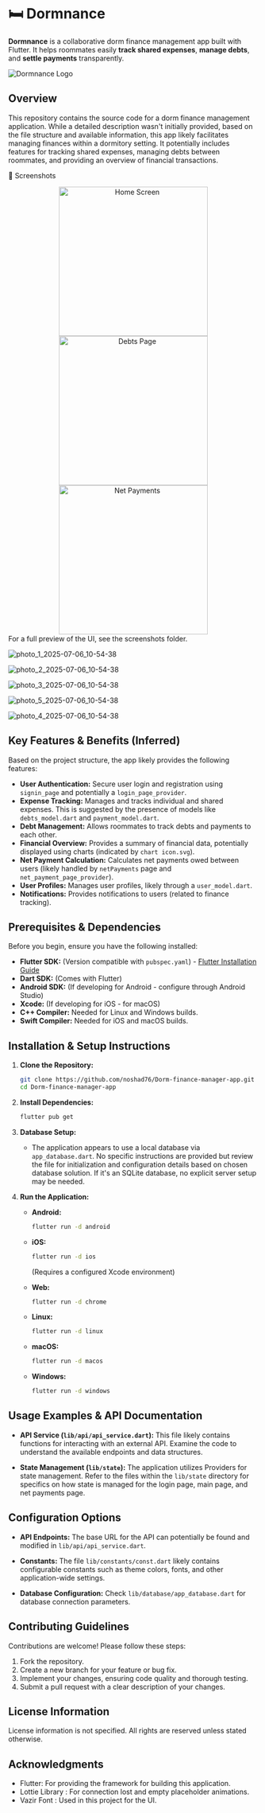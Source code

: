 # 🛏️ Dormnance

**Dormnance** is a collaborative dorm finance management app built with Flutter. It helps roommates easily **track shared expenses**, **manage debts**, and **settle payments** transparently.

![Dormnance Logo](https://github.com/user-attachments/assets/690bec4f-3508-407f-b90c-8022d02777b1)

## Overview

This repository contains the source code for a dorm finance management application. While a detailed description wasn't initially provided, based on the file structure and available information, this app likely facilitates managing finances within a dormitory setting. It potentially includes features for tracking shared expenses, managing debts between roommates, and providing an overview of financial transactions.

📸 Screenshots
<div align="center"> <img src="screenshots/home.png" alt="Home Screen" width="300"/> <img src="screenshots/debts.png" alt="Debts Page" width="300"/> <img src="screenshots/net_payment.png" alt="Net Payments" width="300"/> </div>
For a full preview of the UI, see the screenshots folder.

![photo_1_2025-07-06_10-54-38](https://github.com/user-attachments/assets/13981167-c147-4d29-9305-6f5213ec7baf)

![photo_2_2025-07-06_10-54-38](https://github.com/user-attachments/assets/5961d864-5eb1-41b2-b0ec-6a6cc9fe2d09)

![photo_3_2025-07-06_10-54-38](https://github.com/user-attachments/assets/1718c6aa-2a3b-4d43-816d-1796c8988804)

![photo_5_2025-07-06_10-54-38](https://github.com/user-attachments/assets/1c5fe84a-0d1e-4a99-9c60-caaa29066be9)

![photo_4_2025-07-06_10-54-38](https://github.com/user-attachments/assets/99ad67c7-c57f-431b-b6b1-c17c8afc5e40)

## Key Features & Benefits (Inferred)

Based on the project structure, the app likely provides the following features:

*   **User Authentication:** Secure user login and registration using `signin_page` and potentially a `login_page_provider`.
*   **Expense Tracking:**  Manages and tracks individual and shared expenses.  This is suggested by the presence of models like `debts_model.dart` and `payment_model.dart`.
*   **Debt Management:** Allows roommates to track debts and payments to each other.
*   **Financial Overview:** Provides a summary of financial data, potentially displayed using charts (indicated by `chart icon.svg`).
*   **Net Payment Calculation:** Calculates net payments owed between users (likely handled by `netPayments` page and `net_payment_page_provider`).
*   **User Profiles:**  Manages user profiles, likely through a `user_model.dart`.
*   **Notifications:**  Provides notifications to users (related to finance tracking).

## Prerequisites & Dependencies

Before you begin, ensure you have the following installed:

*   **Flutter SDK:**  (Version compatible with `pubspec.yaml`) -  [Flutter Installation Guide](https://flutter.dev/docs/get-started/install)
*   **Dart SDK:** (Comes with Flutter)
*   **Android SDK:** (If developing for Android - configure through Android Studio)
*   **Xcode:** (If developing for iOS - for macOS)
*   **C++ Compiler:** Needed for Linux and Windows builds.
*   **Swift Compiler:** Needed for iOS and macOS builds.

## Installation & Setup Instructions

1.  **Clone the Repository:**

    ```bash
    git clone https://github.com/noshad76/Dorm-finance-manager-app.git
    cd Dorm-finance-manager-app
    ```

2.  **Install Dependencies:**

    ```bash
    flutter pub get
    ```

3.  **Database Setup:**

    *   The application appears to use a local database via `app_database.dart`.  No specific instructions are provided but review the file for initialization and configuration details based on chosen database solution.  If it's an SQLite database, no explicit server setup may be needed.

4.  **Run the Application:**

    *   **Android:**

        ```bash
        flutter run -d android
        ```

    *   **iOS:**

        ```bash
        flutter run -d ios
        ```

        (Requires a configured Xcode environment)

    *   **Web:**

        ```bash
        flutter run -d chrome
        ```

    *   **Linux:**

        ```bash
        flutter run -d linux
        ```

    *   **macOS:**

        ```bash
        flutter run -d macos
        ```

    *   **Windows:**

        ```bash
        flutter run -d windows
        ```

## Usage Examples & API Documentation

*   **API Service (`lib/api/api_service.dart`):** This file likely contains functions for interacting with an external API. Examine the code to understand the available endpoints and data structures.

*   **State Management (`lib/state`):** The application utilizes Providers for state management. Refer to the files within the `lib/state` directory for specifics on how state is managed for the login page, main page, and net payments page.

## Configuration Options

*   **API Endpoints:** The base URL for the API can potentially be found and modified in `lib/api/api_service.dart`.

*   **Constants:** The file `lib/constants/const.dart` likely contains configurable constants such as theme colors, fonts, and other application-wide settings.

*   **Database Configuration:** Check `lib/database/app_database.dart` for database connection parameters.

## Contributing Guidelines

Contributions are welcome! Please follow these steps:

1.  Fork the repository.
2.  Create a new branch for your feature or bug fix.
3.  Implement your changes, ensuring code quality and thorough testing.
4.  Submit a pull request with a clear description of your changes.

## License Information

License information is not specified. All rights are reserved unless stated otherwise.

## Acknowledgments

*   Flutter: For providing the framework for building this application.
*   Lottie Library : For connection lost and empty placeholder animations.
*   Vazir Font : Used in this project for the UI.
